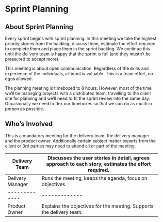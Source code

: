 # Sprint Planning

## About Sprint Planning

Every sprint begins with sprint planning. In this meeting we take the highest priority stories from the backlog, discuss them, estimate the effort required to complete them and place them in the sprint backlog. We continue this until the delivery team is happy that the sprint is full (and they mustn’t be pressured to accept more).

This meeting is about open communication. Regardless of the skills and experience of the individuals, all input is valuable. This is a team effort, no egos allowed.

The planning meeting is timeboxed to 8 hours. However, most of the time we’ll be managing projects with a distributed team, travelling to the client site for planning and we’ll need to fit the sprint review into the same day. Occasionally we need to flex our timeboxes so that we can do as much in person as possible.

## Who’s Involved

This is a mandatory meeting for the delivery team, the delivery manager and the product owner. Additionally certain subject matter experts from the client or 3rd parties may need to attend all or part of the meeting.

| Delivery Team        | Discusses the user stories in detail, agrees approach to each story, estimates the effort required. |
| -------------        |-------------                                                                                        |
| Delivery Manager     | Runs the meeting, keeps the agenda, focus on objectives. |
| -------------        |-------------                                                                                        |
| Product Owner        | Explains the objectives for the meeting. Supports the delivery team. |





